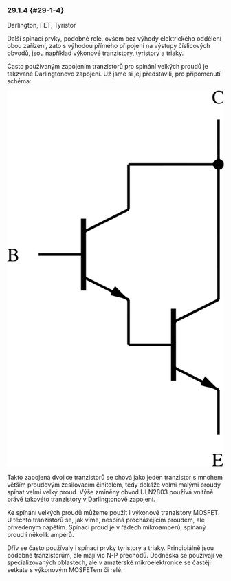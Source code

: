 ### 29.1.4 {#29-1-4}

Darlington, FET, Tyristor

Další spínací prvky, podobné relé, ovšem bez výhody elektrického oddělení obou zařízení, zato s výhodou přímého připojení na výstupy číslicových obvodů, jsou například výkonové tranzistory, tyristory a triaky.

Často používaným zapojením tranzistorů pro spínání velkých proudů je takzvané Darlingtonovo zapojení. Už jsme si jej představili, pro připomenutí schéma:

![372-2.png](../assets/372-2.png)

Takto zapojená dvojice tranzistorů se chová jako jeden tranzistor s mnohem větším proudovým zesilovacím činitelem, tedy dokáže velmi malými proudy spínat velmi velký proud. Výše zmíněný obvod ULN2803 používá vnitřně právě takovéto tranzistory v Darlingtonově zapojení.

Ke spínání velkých proudů můžeme použít i výkonové tranzistory MOSFET. U těchto tranzistorů se, jak víme, nespíná procházejícím proudem, ale přivedeným napětím. Spínací proud je v řádech mikroampérů, spínaný proud i několik ampérů.

Dřív se často používaly i spínací prvky tyristory a triaky. Principiálně jsou podobné tranzistorům, ale mají víc N-P přechodů. Dodneška se používají ve specializovaných oblastech, ale v amatérské mikroelektronice se častěji setkáte s výkonovým MOSFETem či relé.